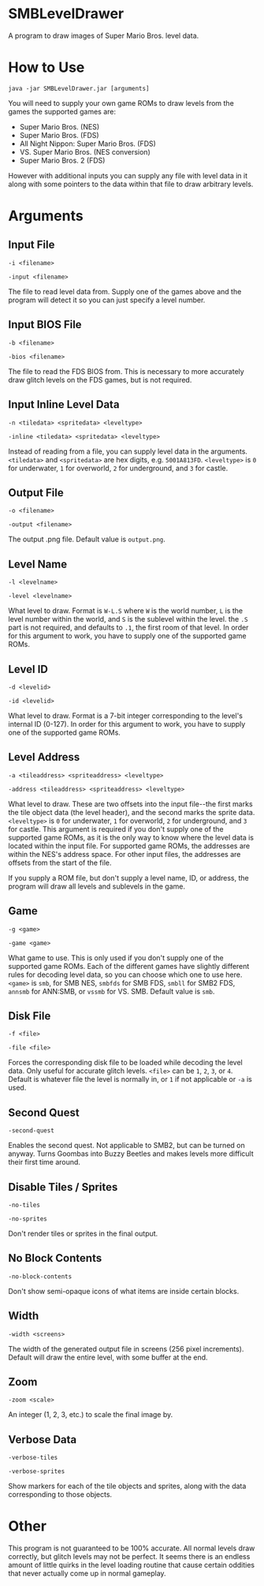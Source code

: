 # SMBLevelDrawer
A program to draw images of Super Mario Bros. level data.

# How to Use
`java -jar SMBLevelDrawer.jar [arguments]`

You will need to supply your own game ROMs to draw levels from the games the supported games are:
 
- Super Mario Bros. (NES)
- Super Mario Bros. (FDS)
- All Night Nippon: Super Mario Bros. (FDS)
- VS. Super Mario Bros. (NES conversion)
- Super Mario Bros. 2 (FDS)

However with additional inputs you can supply any file with level data in it along with some pointers to the data within that file to draw arbitrary levels.

# Arguments

## Input File

`-i <filename>`

`-input <filename>`

The file to read level data from. Supply one of the games above and the program will detect it so you can just specify a level number.


## Input BIOS File

`-b <filename>`

`-bios <filename>`

The file to read the FDS BIOS from. This is necessary to more accurately draw glitch levels on the FDS games, but is not required.


## Input Inline Level Data

`-n <tiledata> <spritedata> <leveltype>`

`-inline <tiledata> <spritedata> <leveltype>`

Instead of reading from a file, you can supply level data in the arguments. `<tiledata>` and `<spritedata>` are hex digits, e.g. `5001A813FD`.
`<leveltype>` is `0` for underwater, `1` for overworld, `2` for underground, and `3` for castle.


## Output File

`-o <filename>`

`-output <filename>`

The output .png file. Default value is `output.png`.


## Level Name

`-l <levelname>`

`-level <levelname>`

What level to draw. Format is `W-L.S` where `W` is the world number, `L` is the level number within the world, and `S` is the sublevel within the level.
the `.S` part is not required, and defaults to `.1`, the first room of that level.
In order for this argument to work, you have to supply one of the supported game ROMs.


## Level ID

`-d <levelid>`

`-id <levelid>`

What level to draw. Format is a 7-bit integer corresponding to the level's internal ID (0-127).
In order for this argument to work, you have to supply one of the supported game ROMs.


## Level Address

`-a <tileaddress> <spriteaddress> <leveltype>`

`-address <tileaddress> <spriteaddress> <leveltype>`

What level to draw. These are two offsets into the input file--the first marks the tile object data (the level header), and the second marks the sprite data.
`<leveltype>` is `0` for underwater, `1` for overworld, `2` for underground, and `3` for castle.
This argument is required if you don't supply one of the supported game ROMs, as it is the only way to know where the level data is located within the input file.
For supported game ROMs, the addresses are within the NES's address space. For other input files, the addresses are offsets from the start of the file.

If you supply a ROM file, but don't supply a level name, ID, or address, the program will draw all levels and sublevels in the game.


## Game

`-g <game>`

`-game <game>`

What game to use. This is only used if you don't supply one of the supported game ROMs.
Each of the different games have slightly different rules for decoding level data, so you can choose which one to use here.
`<game>` is `smb`, for SMB NES, `smbfds` for SMB FDS, `smbll` for SMB2 FDS, `annsmb` for ANN:SMB, or `vssmb` for VS. SMB.
Default value is `smb`.


## Disk File

`-f <file>`

`-file <file>`

Forces the corresponding disk file to be loaded while decoding the level data. Only useful for accurate glitch levels.
`<file>` can be `1`, `2`, `3`, or `4`.
Default is whatever file the level is normally in, or `1` if not applicable or `-a` is used.


## Second Quest

`-second-quest`

Enables the second quest. Not applicable to SMB2, but can be turned on anyway.
Turns Goombas into Buzzy Beetles and makes levels more difficult their first time around.


## Disable Tiles / Sprites

`-no-tiles`

`-no-sprites`

Don't render tiles or sprites in the final output.


## No Block Contents

`-no-block-contents`

Don't show semi-opaque icons of what items are inside certain blocks.


## Width

`-width <screens>`

The width of the generated output file in screens (256 pixel increments).
Default will draw the entire level, with some buffer at the end.


## Zoom

`-zoom <scale>`

An integer (1, 2, 3, etc.) to scale the final image by.


## Verbose Data

`-verbose-tiles`

`-verbose-sprites`

Show markers for each of the tile objects and sprites, along with the data corresponding to those objects.


# Other

This program is not guaranteed to be 100% accurate. All normal levels draw correctly, but glitch levels may not be perfect. It seems there is an endless amount of little quirks in the level loading routine that cause certain oddities that never actually come up in normal gameplay.